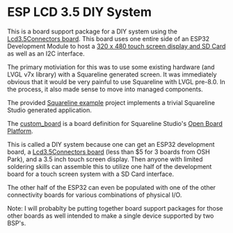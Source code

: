 # ESP LCD 3.5 DIY System

This is a board support package for a DIY system using the [Lcd3.5Connectors board](https://github.com/jacobvc/ESP32-Hardware-Boards/tree/main/Lcd3.5Connectors). This board uses one entire side of an ESP32 Development Module to host a [320 x 480 touch screen display and SD Card](http://www.lcdwiki.com/3.5inch_SPI_Module_ILI9488_SKU:MSP3520) as well as an I2C interface.

The primary motiviation for this was to use some existing hardware (and LVGL v7x library) with a Squareline generated screen. It was immediately obvious that it would be very painful to use Squareline with LVGL pre-8.0. In the process, it also made sense to move into managed components.

The provided [Squareline example](examples/Squareline) project implements a trivial Squareline Studio generated application.

The [custom_board](custom_board) is a board definition for Squareline Studio's [Open Board Platform](https://docs.squareline.io/docs/obp).

This is called a DIY system because one can get an ESP32 development board, a [Lcd3.5Connectors board](https://github.com/jacobvc/ESP32-Hardware-Boards/tree/main/Lcd3.5Connectors) (less than $5 for 3 boards from OSH Park), and a 3.5 inch touch screen display. Then anyone with limited soldering skills can assemble this to utilize one half of the development board for a touch screen system with a SD Card interface.

The other half of the ESP32 can even be populated with one of the other connectivity boards for various combinations of physical I/O.

Note: I will probablty be putting together board support packages for those other boards as well intended to make a single device supported by two BSP's.


